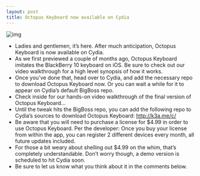 ```yaml
---
layout: post
title: Octopus Keyboard now available on Cydia
---
```

![img](http://media.idownloadblog.com/wp-content/uploads/2012/07/Octopus-Keyboard-Screenshot.jpg)
* Ladies and gentlemen, it’s here. After much anticipation, Octopus Keyboard is now available on Cydia.
* As we first previewed a couple of months ago, Octopus Keyboard imitates the BlackBerry 10 keyboard on iOS. Be sure to check out our video walkthrough for a high level synopsis of how it works.
* Once you’ve done that, head over to Cydia, and add the necessary repo to download Octopus Keyboard now. Or you can wait a while for it to appear on Cydia’s default BigBoss repo.
* Check inside for our hands-on video walkthrough of the final version of Octopus Keyboard…
* Until the tweak hits the BigBoss repo, you can add the following repo to Cydia’s sources to download Octopus Keyboard: http://k3a.me/c/
* Be aware that you will need to purchase a license for $4.99 in order to use Octopus Keyboard. Per the developer: Once you buy your license from within the app, you can register 2 different devices every month, all future updates included.
* For those a bit weary about shelling out $4.99 on the whim, that’s completely understandable. Don’t worry though, a demo version is scheduled to hit Cydia soon.
* Be sure to let us know what you think about it in the comments below.

